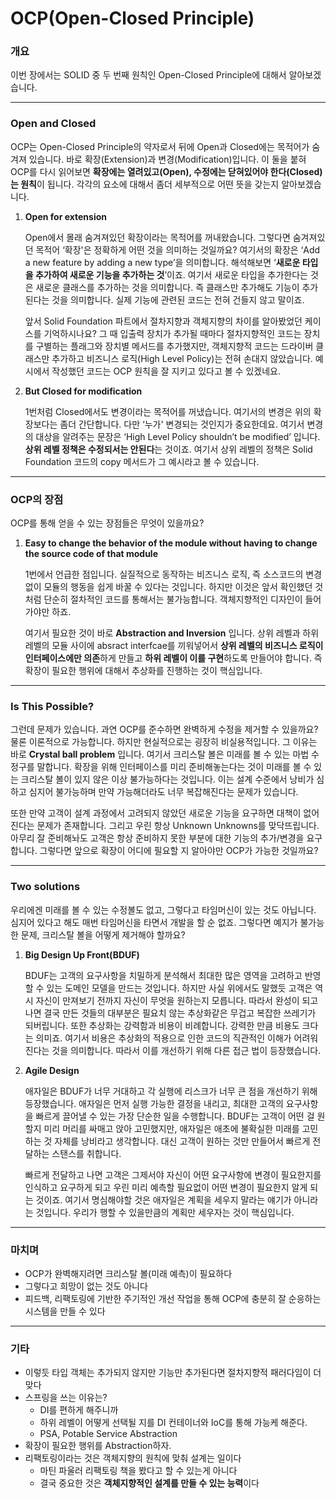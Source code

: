 # OCP(Open-Closed Principle)

### 개요

이번 장에서는 SOLID 중 두 번째 원칙인 Open-Closed Principle에 대해서 알아보겠습니다. 

---

### Open and Closed

OCP는 Open-Closed Principle의 약자로서 뒤에 Open과 Closed에는 목적어가 숨겨져 있습니다. 바로 확장(Extension)과 변경(Modification)입니다. 이 둘을 붙혀 OCP를 다시 읽어보면 **확장에는 열려있고(Open), 수정에는 닫혀있어야 한다(Closed)는 원칙**이 됩니다. 각각의 요소에 대해서 좀더 세부적으로 어떤 뜻을 갖는지 알아보겠습니다.

1. **Open for extension**
    
    Open에서 몰래 숨겨져있던 확장이라는 목적어를 꺼내왔습니다. 그렇다면 숨겨져있던 목적어 ‘확장'은 정확하게 어떤 것을 의미하는 것일까요? 여기서의 확장은 ‘Add a new feature by adding a new type’을 의미합니다. 해석해보면 ‘**새로운 타입을 추가하여 새로운 기능을 추가하는 것**’이죠. 여기서 새로운 타입을 추가한다는 것은 새로운 클래스를 추가하는 것을 의미합니다. 즉 클래스만 추가해도 기능이 추가된다는 것을 의미합니다. 실제 기능에 관련된 코드는 전혀 건들지 않고 말이죠.
    
    앞서 Solid Foundation 파트에서 절차지향과 객체지향의 차이를 알아봤었던 케이스를 기억하시나요? 그 때 입출력 장치가 추가될 때마다 절차지향적인 코드는 장치를 구별하는 플래그와 장치별 메서드를 추가했지만, 객체지향적 코드는 드라이버 클래스만 추가하고 비즈니스 로직(High Level Policy)는 전혀 손대지 않았습니다. 예시에서 작성했던 코드는 OCP 원칙을 잘 지키고 있다고 볼 수 있겠네요.
    
2. **But Closed for modification**
    
    1번처럼 Closed에서도 변경이라는 목적어를 꺼냈습니다. 여기서의 변경은 위의 확장보다는 좀더 간단합니다. 다만 ‘누가' 변경되는 것인지가 중요한데요. 여기서 변경의 대상을 알려주는 문장은 ‘High Level Policy shouldn’t be modified’ 입니다. **상위 레벨 정책은 수정되서는 안된다**는 것이죠. 여기서 상위 레벨의 정책은 Solid Foundation 코드의 copy 메서드가 그 예시라고 볼 수 있습니다.
    

---

### OCP의 장점

OCP를 통해 얻을 수 있는 장점들은 무엇이 있을까요?

1. **Easy to change the behavior of the module without having to change the source code of that module**
    
    1번에서 언급한 점입니다. 실질적으로 동작하는 비즈니스 로직, 즉 소스코드의 변경없이 모듈의 행동을 쉽게 바꿀 수 있다는 것입니다. 하지만 이것은 앞서 확인했던 것처럼 단순히 절차적인 코드를 통해서는 불가능합니다. 객체지향적인 디자인이 들어가야만 하죠. 
    
    여기서 필요한 것이 바로 **Abstraction and Inversion** 입니다. 상위 레벨과 하위 레벨의 모듈 사이에 absract interfcae를 끼워넣어서 **상위 레벨의 비즈니스 로직이 인터페이스에만 의존**하게 만들고 **하위 레벨이 이를 구현**하도록 만들어야 합니다. 즉 확장이 필요한 행위에 대해서 추상화를 진행하는 것이 핵심입니다. 
    

---

### Is This Possible?

그런데 문제가 있습니다. 과연 OCP를 준수하면 완벽하게 수정을 제거할 수 있을까요? 물론 이론적으로 가능합니다. 하지만 현실적으로는 굉장히 비실용적입니다. 그 이유는 바로 **Crystal ball problem** 입니다. 여기서 크리스탈 볼은 미래를 볼 수 있는 마법 수정구를 말합니다. 확장을 위해 인터페이스를 미리 준비해놓는다는 것이 미래를 볼 수 있는 크리스탈 볼이 있지 않은 이상 불가능하다는 것입니다. 이는 설계 수준에서 낭비가 심하고 심지어 불가능하며 만약 가능해더라도 너무 복잡해진다는 문제가 있습니다. 

또한 만약 고객이 설계 과정에서 고려되지 않았던 새로운 기능을 요구하면 대책이 없어진다는 문제가 존재합니다. 그리고 우린 항상 Unknown Unknowns를 맞닥뜨립니다. 아무리 잘 준비해놔도 고객은 항상 준비하지 못한 부분에 대한 기능의 추가/변경을 요구합니다. 그렇다면 앞으로 확장이 어디에 필요할 지 알아야만 OCP가 가능한 것일까요?

---

### Two solutions

우리에겐 미래를 볼 수 있는 수정볼도 없고, 그렇다고 타임머신이 있는 것도 아닙니다. 심지어 있다고 해도 매번 타임머신을 타면서 개발을 할 순 없죠. 그렇다면 예지가 불가능한 문제, 크리스탈 볼을 어떻게 제거해야 할까요?

1. **Big Design Up Front(BDUF)**
    
    BDUF는 고객의 요구사항을 치밀하게 분석해서 최대한 많은 영역을 고려하고 반영할 수 있는 도메인 모델을 만드는 것입니다. 하지만 사실 위에서도 말했듯 고객은 역시 자신이 만져보기 전까지 자신이 무엇을 원하는지 모릅니다. 따라서 완성이 되고 나면 결국 만든 것들의 대부분은 필요치 않는 추상화같은 무겁고 복잡한 쓰레기가 되버립니다. 또한 추상화는 강력함과 비용이 비례합니다. 강력한 만큼 비용도 크다는 의미죠. 여기서 비용은 추상화의 적용으로 인한 코드의 직관적인 이해가 어려워진다는 것을 의미합니다. 따라서 이를 개선하기 위해 다른 접근 법이 등장했습니다.
    
2. **Agile Design**
    
    애자일은 BDUF가 너무 거대하고 각 실행에 리스크가 너무 큰 점을 개선하기 위해 등장했습니다. 애자일은 먼저 실행 가능한 결정을 내리고, 최대한 고객의 요구사항을 빠르게 끌어낼 수 있는 가장 단순한 일을 수행합니다. BDUF는 고객이 어떤 걸 원할지 미리 머리를 싸매고 앉아 고민했지만, 애자일은 애초에 불확실한 미래를 고민하는 것 자체를 낭비라고 생각합니다. 대신 고객이 원하는 것만 만들어서 빠르게 전달하는 스탠스를 취합니다.
    
    빠르게 전달하고 나면 고객은 그제서야 자신이 어떤 요구사항에 변경이 필요한지를 인식하고 요구하게 되고 우린 미리 예측할 필요없이 어떤 변경이 필요한지 알게 되는 것이죠. 여기서 명심해야할 것은 애자일은 계획을 세우지 말라는 얘기가 아니라는 것입니다. 우리가 행할 수 있을만큼의 계획만 세우자는 것이 핵심입니다.
    

---

### 마치며

- OCP가 완벽해지려면 크리스탈 볼(미래 예측)이 필요하다
- 그렇다고 희망이 없는 것도 아니다
- 피드백, 리팩토링에 기반한 주기적인 개선 작업을 통해 OCP에 충분히 잘 순응하는 시스템을 만들 수 있다

---

### 기타

- 이렇듯 타입 객체는 추가되지 않지만 기능만 추가된다면 절차지향적 패러다임이 더 맞다
- 스프링을 쓰는 이유는?
    - DI를 편하게 해주니까
    - 하위 레벨이 어떻게 선택될 지를 DI 컨테이너와 IoC를 통해 가능케 해준다.
    - PSA, Potable Service Abstraction
- 확장이 필요한 행위를 Abstraction하자.
- 리팩토링이라는 것은 객체지향의 원칙에 맞춰 설계는 일이다
    - 마틴 파울러 리팩토링 책을 봤다고 할 수 있는게 아니다
    - 결국 중요한 것은 **객체지향적인 설계를 만들 수 있는 능력**이다